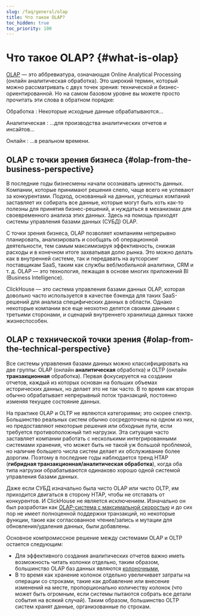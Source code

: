 ```yaml
---
slug: /faq/general/olap
title: Что такое OLAP?
toc_hidden: true
toc_priority: 100
---
```



# Что такое OLAP? {#what-is-olap}

[OLAP](https://en.wikipedia.org/wiki/Online_analytical_processing) — это аббревиатура, означающая Online Analytical Processing (онлайн аналитическая обработка). Это широкий термин, который можно рассматривать с двух точек зрения: технической и бизнес-ориентированной. Но на самом базовом уровне вы можете просто прочитать эти слова в обратном порядке:

Обработка
:   Некоторые исходные данные обрабатываются…

Аналитическая
:   …для производства аналитических отчетов и инсайтов…

Онлайн
:   …в реальном времени.

## OLAP с точки зрения бизнеса {#olap-from-the-business-perspective}

В последние годы бизнесмены начали осознавать ценность данных. Компании, которые принимают решения слепо, чаще всего не успевают за конкурентами. Подход, основанный на данных, успешных компаний заставляет их собирать все данные, которые могут быть хоть как-то полезны для принятия бизнес-решений, и нуждаться в механизмах для своевременного анализа этих данных. Здесь на помощь приходят системы управления базами данных (СУБД) OLAP.

С точки зрения бизнеса, OLAP позволяет компаниям непрерывно планировать, анализировать и сообщать об операционной деятельности, тем самым максимизируя эффективность, снижая расходы и в конечном итоге захватывая долю рынка. Это можно делать как в внутренней системе, так и передавать на аутсорсинг поставщикам SaaS, таким как службы веб/мобильной аналитики, CRM и т. д. OLAP — это технология, лежащая в основе многих приложений BI (Business Intelligence).

ClickHouse — это система управления базами данных OLAP, которая довольно часто используется в качестве бэкенда для таких SaaS-решений для анализа специфических данных в области. Однако некоторые компании все еще неохотно делятся своими данными с третьими сторонами, и сценарий внутреннего хранилища данных также жизнеспособен.

## OLAP с технической точки зрения {#olap-from-the-technical-perspective}

Все системы управления базами данных можно классифицировать на две группы: OLAP (онлайн **аналитическая** обработка) и OLTP (онлайн **транзакционная** обработка). Первая фокусируется на создании отчетов, каждый из которых основан на больших объемах исторических данных, но делает это не так часто. В то время как вторая обычно обрабатывает непрерывный поток транзакций, постоянно изменяя текущее состояние данных.

На практике OLAP и OLTP не являются категориями; это скорее спектр. Большинство реальных систем обычно сосредоточены на одном из них, но предоставляют некоторые решения или обходные пути, если требуется противоположный тип нагрузки. Эта ситуация часто заставляет компании работать с несколькими интегрированными системами хранения, что может быть не такой уж большой проблемой, но наличие большего числа систем делает их обслуживание более дорогим. Поэтому в последние годы наблюдается тренд HTAP (**гибридная транзакционная/аналитическая обработка**), когда оба типа нагрузки обрабатываются одинаково хорошо одной системой управления базами данных.

Даже если СУБД изначально была чисто OLAP или чисто OLTP, им приходится двигаться в сторону HTAP, чтобы не отставать от конкурентов. И ClickHouse не является исключением. Изначально он был разработан как [OLAP-система с максимальной скоростью](../../concepts/why-clickhouse-is-so-fast.md) и до сих пор не имеет полноценной поддержки транзакций, но некоторые функции, такие как согласованное чтение/запись и мутации для обновления/удаления данных, были добавлены.

Основное компромиссное решение между системами OLAP и OLTP остается следующим:

- Для эффективного создания аналитических отчетов важно иметь возможность читать колонки отдельно, таким образом, большинство OLAP баз данных являются [колоночными](../../faq/general/columnar-database.md),
- В то время как хранение колонок отдельно увеличивает затраты на операции со строками, такие как добавление или внесение изменений на месте, пропорционально количеству колонок (что может быть огромным, если системы пытаются собрать все детали события на всякий случай). Таким образом, большинство OLTP систем хранят данные, организованные по строкам.
